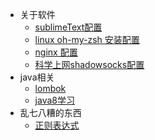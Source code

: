 * 关于软件
    * [sublimeText配置](softwares/sublimeText)
    * [linux oh-my-zsh 安装配置](softwares/oh-my-zsh)
    * [nginx 配置](softwares/xx-nginx)
    * [科学上网shadowsocks配置](softwares/shadowsocks)
* java相关
    * [lombok](java/lombok)
    * [java8学习](java/java8学习)
* 乱七八糟的东西
    * [正则表达式](others/正则表达式)
